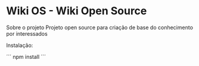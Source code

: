 # Wiki OS - Wiki Open Source

Sobre o projeto
Projeto open source para criação de base do conhecimento por interessados

Instalação:

´´´
npm install
´´´
